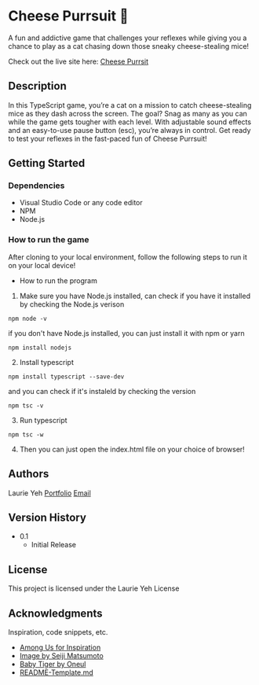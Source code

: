 # Cheese Purrsuit 🧀

A fun and addictive game that challenges your reflexes while giving you a chance to play as a cat chasing down those sneaky cheese-stealing mice!

Check out the live site here: [Cheese Purrsit](https://laurieyeh.com/cheese-purrsuit/)

## Description

In this TypeScript game, you’re a cat on a mission to catch cheese-stealing mice as they dash across the screen. The goal? Snag as many as you can while the game gets tougher with each level. With adjustable sound effects and an easy-to-use pause button (esc), you’re always in control. Get ready to test your reflexes in the fast-paced fun of Cheese Purrsuit!

## Getting Started

### Dependencies

* Visual Studio Code or any code editor
* NPM 
* Node.js

### How to run the game

After cloning to your local environment, follow the following steps to run it on your local device! 

* How to run the program
1. Make sure you have Node.js installed, can check if you have it installed by checking the Node.js verison 
```
npm node -v
```
if you don't have Node.js installed, you can just install it with npm or yarn 
```
npm install nodejs
```

2. Install typescript 
```
npm install typescript --save-dev
```
and you can check if it's instaleld by checking the version 
```
npm tsc -v
```

3. Run typescript 
```
npm tsc -w
```

4. Then you can just open the index.html file on your choice of browser! 


## Authors

Laurie Yeh
[Portfolio](https://laurieyeh.com/)
[Email](laurie.yeh@outlook.com)

## Version History

* 0.1
    * Initial Release

## License

This project is licensed under the Laurie Yeh License 

## Acknowledgments

Inspiration, code snippets, etc.
* [Among Us for Inspiration](https://amongusplay.online/)
* [Image by Seiji Matsumoto](https://www.instagram.com/seijimatsumoto_arts/?hl=en)
* [Baby Tiger by Oneul](https://open.spotify.com/artist/1GyZrzRokZjnId7H79OWwy?si=cTOvdwQFTMOBD28J1Zxfvw)
* [README-Template.md](https://gist.github.com/DomPizzie/7a5ff55ffa9081f2de27c315f5018afc)
